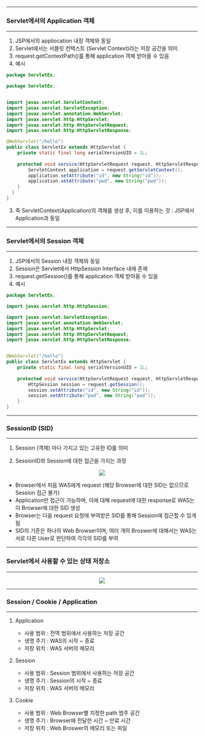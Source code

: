 -----
### Servlet에서의 Application 객체
-----
1. JSP에서의 appliocation 내장 객체와 동일
2. Servlet에서는 서블릿 컨택스트 (Servlet Context)라는 저장 공간을 의미
3. request.getContextPath()를 통해 application 객체 받아올 수 있음
4. 예시
```java
package ServletEx;

package ServletEx;


import javax.servlet.ServletContext;
import javax.servlet.ServletException;
import javax.servlet.annotation.WebServlet;
import javax.servlet.http.HttpServlet;
import javax.servlet.http.HttpServletRequest;
import javax.servlet.http.HttpServletResponse;

@WebServlet("/hello")
public class ServletEx extends HttpServlet {
  	private static final long serialVersionUID = 1L;
         
  	protected void service(HttpServletRequest request, HttpServletResponse response) throws ServletException, IOException {
  	    ServletContext application = request.getServletContext();
  	    application.setAttribute("id", new String("id"));
  	    application.setAttribute("pwd", new String("pwd"));
  	}
  }
}

```

3. 즉 ServletContext(Application)의 객체를 생성 후, 이를 이용하는 것 : JSP에서 Application과 동일

-----
### Servlet에서의 Session 객체
-----
1. JSP에서의 Session 내장 객체와 동일
2. Session은 Servlet에서 HttpSession Interface 내에 존재
3. request.getSession()를 통해 application 객체 받아올 수 있음
4. 예시
```java
package ServletEx;

import javax.servlet.http.HttpSession;

import javax.servlet.ServletException;
import javax.servlet.annotation.WebServlet;
import javax.servlet.http.HttpServlet;
import javax.servlet.http.HttpServletRequest;
import javax.servlet.http.HttpServletResponse;


@WebServlet("/hello")
public class ServletEx extends HttpServlet {
	private static final long serialVersionUID = 1L;
       
	protected void service(HttpServletRequest request, HttpServletResponse response) throws ServletException, IOException {
	    HttpSession session = request.getSession();
	    session.setAttribute("id", new String("id"));
	    session.setAttribute("pwd", new String("pwd"));
	}
}
```

-----
### SessionID (SID)
-----
1. Session (객체) 마다 가지고 있는 고유한 ID를 의미

2. SessionID와 Session에 대한 접근을 가지는 과정
<div align = "center">
<img src="https://github.com/sooyounghan/Web/assets/34672301/560dd8e8-debf-44bf-9c83-93de56fa4dfd">
</div>

  - Browser에서 처음 WAS에게 request (해당 Browser에 대한 SID는 없으므로 Session 접근 불가)
  - Application만 접근이 가능하며, 이에 대해 request에 대한 response로 WAS는 이 Browser에 대한 SID 생성
  - Browser는 다음 request 요청에 부여받은 SID를 통해 Session에 접근할 수 있게 됨
  - SID의 기준은 하나의 Web Browser이며, 여러 개의 Broswer에 대해서는 WAS는 서로 다른 User로 판단하여 각각의 SID를 부여

-----
### Servlet에서 사용할 수 있는 상태 저장소
-----
<div align="center">
<img src="https://github.com/sooyounghan/Web/assets/34672301/1840bed1-123b-4197-aab8-ce1718980afd">
</div>

-----
### Session / Cookie / Application
-----
1. Application
   - 사용 범위 : 전역 범위에서 사용하는 저장 공간
   - 생명 주기 : WAS의 시작 ~ 종료
   - 저장 위치 : WAS 서버의 메모리
  
2. Session
   - 사용 범위 : Session 범위에서 사용하는 저장 공간
   - 생명 주기 : Session의 시작 ~ 종료
   - 저장 위치 : WAS 서버의 메모리

3. Cookie
   - 사용 범위 : Web Browser별 지정한 path 범주 공간
   - 생명 주기 : Browser에 전달한 시간 ~ 만료 시간
   - 저장 위치 : Web Broswer의 메모리 또는 파일
